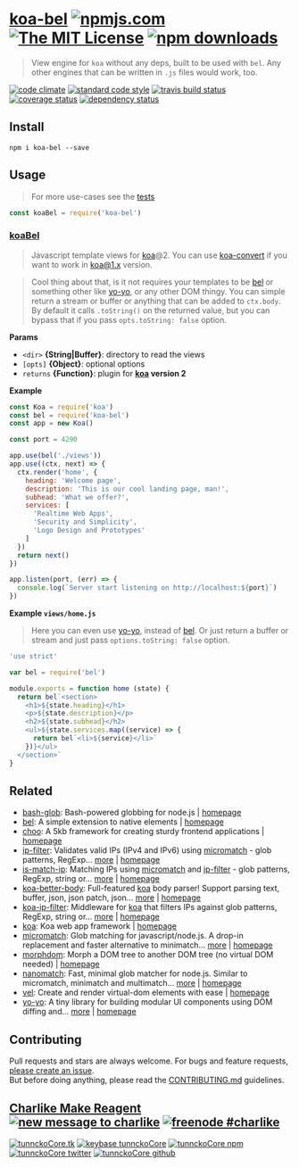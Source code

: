 # [koa-bel][author-www-url] [![npmjs.com][npmjs-img]][npmjs-url] [![The MIT License][license-img]][license-url] [![npm downloads][downloads-img]][downloads-url] 

> View engine for `koa` without any deps, built to be used with `bel`. Any other engines that can be written in `.js` files would work, too.

[![code climate][codeclimate-img]][codeclimate-url] [![standard code style][standard-img]][standard-url] [![travis build status][travis-img]][travis-url] [![coverage status][coveralls-img]][coveralls-url] [![dependency status][david-img]][david-url]

## Install

```
npm i koa-bel --save
```

## Usage
> For more use-cases see the [tests](./test.js)

```js
const koaBel = require('koa-bel')
```

### [koaBel](index.js#L58)
> Javascript template views for [koa][]@2. You can use [koa-convert][] if you want to work in koa@1.x version.

> Cool thing about that, is it not requires your
templates to be [bel][] or something other like [yo-yo][],
or any other DOM thingy. You can simple return a stream
or buffer or anything that can be added to `ctx.body`.
By default it calls `.toString()` on the returned value, but
you can bypass that if you pass `opts.toString: false` option.

**Params**

* `<dir>` **{String|Buffer}**: directory to read the views    
* `[opts]` **{Object}**: optional options    
* `returns` **{Function}**: plugin for **[koa][] version 2**  

**Example**

```js
const Koa = require('koa')
const bel = require('koa-bel')
const app = new Koa()

const port = 4290

app.use(bel('./views'))
app.use((ctx, next) => {
  ctx.render('home', {
    heading: 'Welcome page',
    description: 'This is our cool landing page, man!',
    subhead: 'What we offer?',
    services: [
      'Realtime Web Apps',
      'Security and Simplicity',
      'Logo Design and Prototypes'
    ]
  })
  return next()
})

app.listen(port, (err) => {
  console.log(`Server start listening on http://localhost:${port}`)
})
```

**Example `views/home.js`**

> Here you can even use [yo-yo][], instead of [bel][]. Or just return
a buffer or stream and just pass `options.toString: false` option.

```js
'use strict'

var bel = require('bel')

module.exports = function home (state) {
  return bel`<section>
    <h1>${state.heading}</h1>
    <p>${state.description}</p>
    <h2>${state.subhead}</h2>
    <ul>${state.services.map((service) => {
      return bel`<li>${service}</li>`
    })}</ul>
  </section>`
}
```

## Related
- [bash-glob](https://www.npmjs.com/package/bash-glob): Bash-powered globbing for node.js | [homepage](https://github.com/jonschlinkert/bash-glob "Bash-powered globbing for node.js")
- [bel](https://www.npmjs.com/package/bel): A simple extension to native elements | [homepage](https://github.com/shama/bel "A simple extension to native elements")
- [choo](https://www.npmjs.com/package/choo): A 5kb framework for creating sturdy frontend applications | [homepage](https://github.com/yoshuawuyts/choo#readme "A 5kb framework for creating sturdy frontend applications")
- [ip-filter](https://www.npmjs.com/package/ip-filter): Validates valid IPs (IPv4 and IPv6) using [micromatch][] - glob patterns, RegExp… [more](https://github.com/tunnckocore/ip-filter#readme) | [homepage](https://github.com/tunnckocore/ip-filter#readme "Validates valid IPs (IPv4 and IPv6) using [micromatch][] - glob patterns, RegExp, string or array of globs. If match returns the IP, otherwise null.")
- [is-match-ip](https://www.npmjs.com/package/is-match-ip): Matching IPs using [micromatch][] and [ip-filter][] - glob patterns, RegExp, string or… [more](https://github.com/tunnckocore/is-match-ip#readme) | [homepage](https://github.com/tunnckocore/is-match-ip#readme "Matching IPs using [micromatch][] and [ip-filter][] - glob patterns, RegExp, string or array of globs. Returns matcher function.")
- [koa-better-body](https://www.npmjs.com/package/koa-better-body): Full-featured [koa][] body parser! Support parsing text, buffer, json, json patch, json… [more](https://github.com/tunnckocore/koa-better-body#readme) | [homepage](https://github.com/tunnckocore/koa-better-body#readme "Full-featured [koa][] body parser! Support parsing text, buffer, json, json patch, json api, csp-report, multipart, form and urlencoded bodies. Works for koa@1, koa@2 and will work for koa@3.")
- [koa-ip-filter](https://www.npmjs.com/package/koa-ip-filter): Middleware for [koa][] that filters IPs against glob patterns, RegExp, string or… [more](https://github.com/tunnckocore/koa-ip-filter#readme) | [homepage](https://github.com/tunnckocore/koa-ip-filter#readme "Middleware for [koa][] that filters IPs against glob patterns, RegExp, string or array of globs. Support custom `403 Forbidden` message and custom ID.")
- [koa](https://www.npmjs.com/package/koa): Koa web app framework | [homepage](https://github.com/koajs/koa#readme "Koa web app framework")
- [micromatch](https://www.npmjs.com/package/micromatch): Glob matching for javascript/node.js. A drop-in replacement and faster alternative to minimatch… [more](https://github.com/jonschlinkert/micromatch) | [homepage](https://github.com/jonschlinkert/micromatch "Glob matching for javascript/node.js. A drop-in replacement and faster alternative to minimatch and multimatch.")
- [morphdom](https://www.npmjs.com/package/morphdom): Morph a DOM tree to another DOM tree (no virtual DOM needed) | [homepage](https://github.com/patrick-steele-idem/morphdom#readme "Morph a DOM tree to another DOM tree (no virtual DOM needed)")
- [nanomatch](https://www.npmjs.com/package/nanomatch): Fast, minimal glob matcher for node.js. Similar to micromatch, minimatch and multimatch… [more](https://github.com/jonschlinkert/nanomatch) | [homepage](https://github.com/jonschlinkert/nanomatch "Fast, minimal glob matcher for node.js. Similar to micromatch, minimatch and multimatch, but complete Bash 4.3 wildcard support only (no support for exglobs, posix brackets or braces)")
- [vel](https://www.npmjs.com/package/vel): Create and render virtual-dom elements with ease | [homepage](https://github.com/yoshuawuyts/vel#readme "Create and render virtual-dom elements with ease")
- [yo-yo](https://www.npmjs.com/package/yo-yo): A tiny library for building modular UI components using DOM diffing and… [more](https://github.com/maxogden/yo-yo#readme) | [homepage](https://github.com/maxogden/yo-yo#readme "A tiny library for building modular UI components using DOM diffing and ES6 tagged template literals")

## Contributing
Pull requests and stars are always welcome. For bugs and feature requests, [please create an issue](https://github.com/tunnckoCore/koa-bel/issues/new).  
But before doing anything, please read the [CONTRIBUTING.md](./CONTRIBUTING.md) guidelines.

## [Charlike Make Reagent](http://j.mp/1stW47C) [![new message to charlike][new-message-img]][new-message-url] [![freenode #charlike][freenode-img]][freenode-url]

[![tunnckoCore.tk][author-www-img]][author-www-url] [![keybase tunnckoCore][keybase-img]][keybase-url] [![tunnckoCore npm][author-npm-img]][author-npm-url] [![tunnckoCore twitter][author-twitter-img]][author-twitter-url] [![tunnckoCore github][author-github-img]][author-github-url]

[bel]: https://github.com/shama/bel
[ip-filter]: https://github.com/tunnckocore/ip-filter
[koa-convert]: https://github.com/gyson/koa-convert
[koa]: https://github.com/koajs/koa
[micromatch]: https://github.com/jonschlinkert/micromatch
[yo-yo]: https://github.com/maxogden/yo-yo

[npmjs-url]: https://www.npmjs.com/package/koa-bel
[npmjs-img]: https://img.shields.io/npm/v/koa-bel.svg?label=koa-bel

[license-url]: https://github.com/tunnckoCore/koa-bel/blob/master/LICENSE
[license-img]: https://img.shields.io/npm/l/koa-bel.svg

[downloads-url]: https://www.npmjs.com/package/koa-bel
[downloads-img]: https://img.shields.io/npm/dm/koa-bel.svg

[codeclimate-url]: https://codeclimate.com/github/tunnckoCore/koa-bel
[codeclimate-img]: https://img.shields.io/codeclimate/github/tunnckoCore/koa-bel.svg

[travis-url]: https://travis-ci.org/tunnckoCore/koa-bel
[travis-img]: https://img.shields.io/travis/tunnckoCore/koa-bel/master.svg

[coveralls-url]: https://coveralls.io/r/tunnckoCore/koa-bel
[coveralls-img]: https://img.shields.io/coveralls/tunnckoCore/koa-bel.svg

[david-url]: https://david-dm.org/tunnckoCore/koa-bel
[david-img]: https://img.shields.io/david/tunnckoCore/koa-bel.svg

[standard-url]: https://github.com/feross/standard
[standard-img]: https://img.shields.io/badge/code%20style-standard-brightgreen.svg

[author-www-url]: http://www.tunnckocore.tk
[author-www-img]: https://img.shields.io/badge/www-tunnckocore.tk-fe7d37.svg

[keybase-url]: https://keybase.io/tunnckocore
[keybase-img]: https://img.shields.io/badge/keybase-tunnckocore-8a7967.svg

[author-npm-url]: https://www.npmjs.com/~tunnckocore
[author-npm-img]: https://img.shields.io/badge/npm-~tunnckocore-cb3837.svg

[author-twitter-url]: https://twitter.com/tunnckoCore
[author-twitter-img]: https://img.shields.io/badge/twitter-@tunnckoCore-55acee.svg

[author-github-url]: https://github.com/tunnckoCore
[author-github-img]: https://img.shields.io/badge/github-@tunnckoCore-4183c4.svg

[freenode-url]: http://webchat.freenode.net/?channels=charlike
[freenode-img]: https://img.shields.io/badge/freenode-%23charlike-5654a4.svg

[new-message-url]: https://github.com/tunnckoCore/ama
[new-message-img]: https://img.shields.io/badge/ask%20me-anything-green.svg

